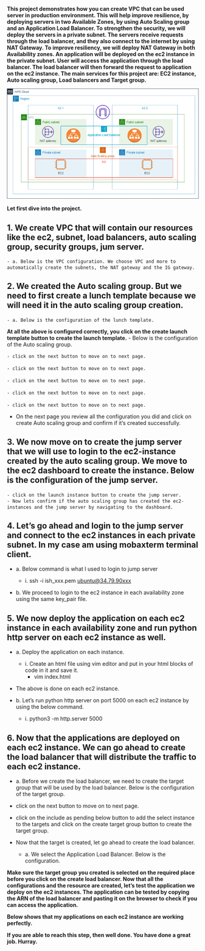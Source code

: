 **This project demonstrates how you can create VPC that can be used server in production environment. This will help improve resilience, by deploying servers in two Available Zones, by using Auto Scaling group and an Application Load Balancer. To strengthen the security, we will deploy the servers in a private subnet.
The servers receive requests through the load balancer, and they also connect to the internet by using NAT Gateway. To improve resiliency, we will deploy NAT Gateway in both Availability zones. An application will be deployed on the ec2 instance in the private subnet. User will access the application through the load balancer. The load balancer will then forward the request to application on the ec2 instance.
The main services for this project are: EC2 instance, Auto scaling group, Load balancers and Target group.**

![Alt text](/public_and_private%20subnet%20project/simple_image.png)

**Let first dive into the project.**

## 1. We create VPC that will contain our resources like the ec2, subnet, load balancers, auto scaling group, security groups, jum server.

    - a. Below is the VPC configuration. We choose VPC and more to automatically create the subnets, the NAT gateway and the IG gateway.

## 2. We created the Auto scaling group. But we need to first create a lunch template because we will need it in the auto scaling group creation.

    - a. Below is the configuration of the lunch template.

**At all the above is configured correctly, you click on the create launch template button to create the launch template.** - Below is the configuration of the Auto scaling group.

    - click on the next button to move on to next page.

    - click on the next button to move on to next page.

    - click on the next button to move on to next page.

    - click on the next button to move on to next page.

    - click on the next button to move on to next page.

- On the next page you review all the configuration you did and click on create Auto scaling group and confirm if it’s created successfully.

## 3. We now move on to create the jump server that we will use to login to the ec2-instance created by the auto scaling group. We move to the ec2 dashboard to create the instance. Below is the configuration of the jump server.

    - click on the launch instance button to create the jump server.
    - Now lets confirm if the auto scaling group has created the ec2-instances and the jump server by navigating to the dashboard.

## 4. Let’s go ahead and login to the jump server and connect to the ec2 instances in each private subnet. In my case am using mobaxterm terminal client.

- a. Below command is what I used to login to jump server

  - i. ssh -i ish_xxx.pem ubuntu@34.79.90xxx

- b. We proceed to login to the ec2 instance in each availability zone using the same key_pair file.

## 5. We now deploy the application on each ec2 instance in each availability zone and run python http server on each ec2 instance as well.

- a. Deploy the application on each instance.

  - i. Create an html file using vim editor and put in your html blocks of code in it and save it.
    - vim index.html

- The above is done on each ec2 instance.
- b. Let’s run python http server on port 5000 on each ec2 instance by using the below command.
  - i. python3 -m http.server 5000

## 6. Now that the applications are deployed on each ec2 instance. We can go ahead to create the load balancer that will distribute the traffic to each ec2 instance.

- a. Before we create the load balancer, we need to create the target group that will be used by the load balancer. Below is the configuration of the target group.

- click on the next button to move on to next page.

- click on the include as pending below button to add the select instance to the targets and click on the create target group button to create the target group.

- Now that the target is created, let go ahead to create the load balancer.
  - a. We select the Application Load Balancer. Below is the configuration.

**Make sure the target group you created is selected on the required place before you click on the create load balancer.
Now that all the configurations and the resource are created, let’s test the application we deploy on the ec2 instances. The application can be tested by copying the ARN of the load balancer and pasting it on the browser to check if you can access the application.**

**Below shows that my applications on each ec2 instance are working perfectly.**

**If you are able to reach this step, then well done. You have done a great job. Hurray.**
